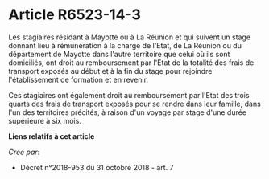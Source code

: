# Article R6523-14-3

Les stagiaires résidant à Mayotte ou à La Réunion et qui suivent un stage donnant lieu à rémunération à la charge de l'Etat,
de La Réunion ou du département de Mayotte dans l'autre territoire que celui où ils sont domiciliés, ont droit au
remboursement par l'Etat de la totalité des frais de transport exposés au début et à la fin du stage pour rejoindre
l'établissement de formation et en revenir.

Ces stagiaires ont également droit au remboursement par l'Etat des trois quarts des frais de transport exposés pour se rendre
dans leur famille, dans l'un des territoires précités, à raison d'un voyage par stage d'une durée supérieure à six mois.

**Liens relatifs à cet article**

_Créé par_:

  - Décret n°2018-953 du 31 octobre 2018 - art. 7
